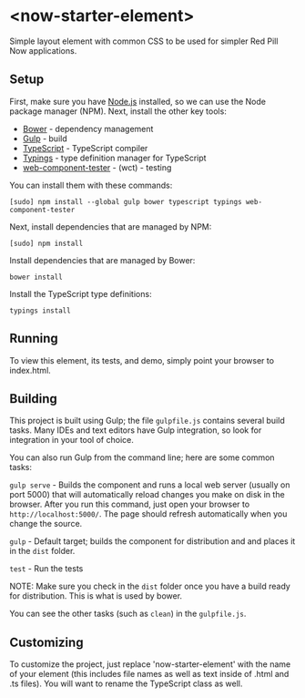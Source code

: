 # <now-starter-element\>

Simple layout element with common CSS to be used for simpler Red Pill Now applications.

## Setup

First, make sure you have [Node.js](https://nodejs.org/) installed, so we can use the Node package manager (NPM).
Next, install the other key tools: 

* [Bower](http://bower.io/) - dependency management 
* [Gulp](http://gulpjs.com/) - build
* [TypeScript](http://www.typescriptlang.org/) - TypeScript compiler
* [Typings](https://github.com/typings/typings) - type definition manager for TypeScript
* [web-component-tester](https://github.com/Polymer/web-component-tester) - (wct) - testing

You can install them with these commands:

`[sudo] npm install --global gulp bower typescript typings web-component-tester`

Next, install dependencies that are managed by NPM:

`[sudo] npm install`

Install dependencies that are managed by Bower:

`bower install`

Install the TypeScript type definitions:

`typings install`

## Running

To view this element, its tests, and demo, simply point your browser to index.html.

## Building 

This project is built using Gulp; the file `gulpfile.js` contains several build tasks. 
Many IDEs and text editors have Gulp integration, so look for integration in your tool of choice.

You can also run Gulp from the command line; here are some common tasks:

`gulp serve` - Builds the component and runs a local web server (usually on port 5000) that will automatically reload changes you make on disk in the browser.
After you run this command, just open your browser to `http://localhost:5000/`. The page should refresh automatically when you change the source.

`gulp` - Default target; builds the component for distribution and and places it in the `dist` folder.

`test` - Run the tests
 
NOTE: Make sure you check in the `dist` folder once you have a build ready for distribution. This is what is used by bower.

You can see the other tasks (such as `clean`) in the `gulpfile.js`.

## Customizing 

To customize the project, just replace 'now-starter-element' with the name of your element (this includes file names as well as text inside of .html and .ts files). 
You will want to rename the TypeScript class as well.
